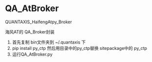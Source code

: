 # QA_AtBroker
QUANTAXIS_HaifengAtpy_Broker



海风AT的 QA_Broker封装


1. 首先复制 bin文件夹到  ~/.quantaxis 下
2. pip install py_ctp  然后用目录中的py_ctp替换 sitepackage中的 py_ctp
3. 运行QA_AtBroker.py